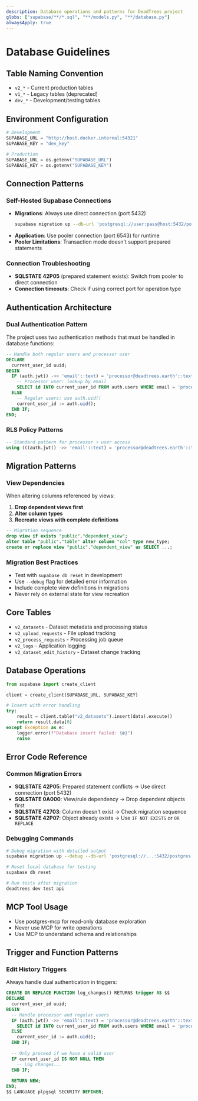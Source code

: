 ```yaml
---
description: Database operations and patterns for DeadTrees project
globs: ["supabase/**/*.sql", "**/models.py", "**/database.py"]
alwaysApply: true
---
```


# Database Guidelines

## Table Naming Convention
- `v2_*` - Current production tables
- `v1_*` - Legacy tables (deprecated)
- `dev_*` - Development/testing tables

## Environment Configuration
```python
# Development
SUPABASE_URL = "http://host.docker.internal:54321"
SUPABASE_KEY = "dev_key"

# Production
SUPABASE_URL = os.getenv("SUPABASE_URL")
SUPABASE_KEY = os.getenv("SUPABASE_KEY")
```

## Connection Patterns

### Self-Hosted Supabase Connections
- **Migrations**: Always use direct connection (port 5432)
  ```bash
  supabase migration up --db-url 'postgresql://user:pass@host:5432/postgres'
  ```
- **Application**: Use pooler connection (port 6543) for runtime
- **Pooler Limitations**: Transaction mode doesn't support prepared statements

### Connection Troubleshooting
- **SQLSTATE 42P05** (prepared statement exists): Switch from pooler to direct connection
- **Connection timeouts**: Check if using correct port for operation type

## Authentication Architecture

### Dual Authentication Pattern
The project uses two authentication methods that must be handled in database functions:

```sql
-- Handle both regular users and processor user
DECLARE
  current_user_id uuid;
BEGIN
  IF (auth.jwt() ->> 'email'::text) = 'processor@deadtrees.earth'::text THEN
    -- Processor user: lookup by email
    SELECT id INTO current_user_id FROM auth.users WHERE email = 'processor@deadtrees.earth';
  ELSE
    -- Regular users: use auth.uid()
    current_user_id := auth.uid();
  END IF;
END;
```

### RLS Policy Patterns
```sql
-- Standard pattern for processor + user access
using (((auth.jwt() ->> 'email'::text) = 'processor@deadtrees.earth'::text) OR (auth.uid() = user_id))
```

## Migration Patterns

### View Dependencies
When altering columns referenced by views:
1. **Drop dependent views first**
2. **Alter column types**
3. **Recreate views with complete definitions**

```sql
-- Migration sequence
drop view if exists "public"."dependent_view";
alter table "public"."table" alter column "col" type new_type;
create or replace view "public"."dependent_view" as SELECT ...;
```

### Migration Best Practices
- Test with `supabase db reset` in development
- Use `--debug` flag for detailed error information
- Include complete view definitions in migrations
- Never rely on external state for view recreation

## Core Tables
- `v2_datasets` - Dataset metadata and processing status
- `v2_upload_requests` - File upload tracking
- `v2_process_requests` - Processing job queue
- `v2_logs` - Application logging
- `v2_dataset_edit_history` - Dataset change tracking

## Database Operations
```python
from supabase import create_client

client = create_client(SUPABASE_URL, SUPABASE_KEY)

# Insert with error handling
try:
    result = client.table("v2_datasets").insert(data).execute()
    return result.data[0]
except Exception as e:
    logger.error(f"Database insert failed: {e}")
    raise
```

## Error Code Reference

### Common Migration Errors
- **SQLSTATE 42P05**: Prepared statement conflicts → Use direct connection (port 5432)
- **SQLSTATE 0A000**: View/rule dependency → Drop dependent objects first
- **SQLSTATE 42703**: Column doesn't exist → Check migration sequence
- **SQLSTATE 42P07**: Object already exists → Use `IF NOT EXISTS` or `OR REPLACE`

### Debugging Commands
```bash
# Debug migration with detailed output
supabase migration up --debug --db-url 'postgresql://...:5432/postgres'

# Reset local database for testing
supabase db reset

# Run tests after migration
deadtrees dev test api
```

## MCP Tool Usage
- Use postgres-mcp for read-only database exploration
- Never use MCP for write operations
- Use MCP to understand schema and relationships

## Trigger and Function Patterns

### Edit History Triggers
Always handle dual authentication in triggers:
```sql
CREATE OR REPLACE FUNCTION log_changes() RETURNS trigger AS $$
DECLARE
  current_user_id uuid;
BEGIN
  -- Handle processor and regular users
  IF (auth.jwt() ->> 'email'::text) = 'processor@deadtrees.earth'::text THEN
    SELECT id INTO current_user_id FROM auth.users WHERE email = 'processor@deadtrees.earth';
  ELSE
    current_user_id := auth.uid();
  END IF;
  
  -- Only proceed if we have a valid user
  IF current_user_id IS NOT NULL THEN
    -- Log changes...
  END IF;
  
  RETURN NEW;
END;
$$ LANGUAGE plpgsql SECURITY DEFINER;
``` 